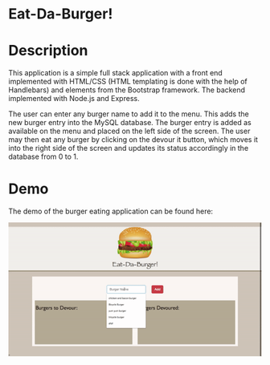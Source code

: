 # Eat-Da-Burger!

# Description
This application is a simple full stack application with a front end implemented with HTML/CSS (HTML templating is done with the help of Handlebars) and elements from the Bootstrap framework. The backend implemented with Node.js and Express. 

The user can enter any burger name to add it to the menu. This adds the new burger entry into the MySQL database. The burger entry is added as available on the menu and placed on the left side of the screen. The user may then eat any burger by clicking on the devour it button, which moves it into the right side of the screen and updates its status accordingly in the database from 0 to 1.

# Demo
The demo of the burger eating application can be found here:

![GitHub Logo](/public/assets/images/burger.gif)
